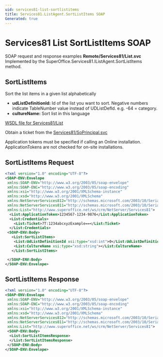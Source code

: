 ```yaml
---
uid: services81-list-sortlistitems
title: Services81.ListAgent.SortListItems SOAP
Generated: true
---
```


# Services81 List SortListItems SOAP

SOAP request and response examples **Remote/Services81/List.svc**
Implemented by the <see cref="M:SuperOffice.Services81.IListAgent.SortListItems">SuperOffice.Services81.IListAgent.SortListItems</see> method.

## SortListItems

Sort the list items in a given list alphabetically

* **udListDefinitionId:** Id of the list you want to sort. Negative numbers indicate TableNumber value instead of UDListDefId. e.g. -64 = category.
* **cultureName:** Sort list in this language



[WSDL file for Services81/List](../Services81-List.md)

Obtain a ticket from the [Services81/SoPrincipal.svc](../SoPrincipal/index.md)

Application tokens must be specified if calling an Online installation. ApplicationTokens are not checked for on-site installations.

## SortListItems Request

```xml
<?xml version="1.0" encoding="UTF-8"?>
<SOAP-ENV:Envelope
 xmlns:SOAP-ENV="http://www.w3.org/2003/05/soap-envelope"
 xmlns:SOAP-ENC="http://www.w3.org/2003/05/soap-encoding"
 xmlns:xsi="http://www.w3.org/2001/XMLSchema-instance"
 xmlns:xsd="http://www.w3.org/2001/XMLSchema"
 xmlns:NetServerServices812="http://schemas.microsoft.com/2003/10/Serialization/Arrays"
 xmlns:NetServerServices811="http://schemas.microsoft.com/2003/10/Serialization/"
 xmlns:List="http://www.superoffice.net/ws/crm/NetServer/Services81">
  <List:ApplicationToken>1234567-1234-9876</List:ApplicationToken>
  <List:Credentials>
    <List:Ticket>7T:1234abcxyzExample==</List:Ticket>
  </List:Credentials>
 <SOAP-ENV:Body>
   <List:SortListItems>
    <List:UdListDefinitionId xsi:type="xsd:int">0</List:UdListDefinitionId>
    <List:CultureName xsi:type="xsd:string"></List:CultureName>
   </List:SortListItems>

 </SOAP-ENV:Body>
</SOAP-ENV:Envelope>

```


## SortListItems Response

```xml
<?xml version="1.0" encoding="UTF-8"?>
<SOAP-ENV:Envelope
 xmlns:SOAP-ENV="http://www.w3.org/2003/05/soap-envelope"
 xmlns:SOAP-ENC="http://www.w3.org/2003/05/soap-encoding"
 xmlns:xsi="http://www.w3.org/2001/XMLSchema-instance"
 xmlns:xsd="http://www.w3.org/2001/XMLSchema"
 xmlns:NetServerServices812="http://schemas.microsoft.com/2003/10/Serialization/Arrays"
 xmlns:NetServerServices811="http://schemas.microsoft.com/2003/10/Serialization/"
 xmlns:List="http://www.superoffice.net/ws/crm/NetServer/Services81">
 <SOAP-ENV:Body>
  <List:SortListItemsResponse>
  </List:SortListItemsResponse>
 </SOAP-ENV:Body>
</SOAP-ENV:Envelope>

```

